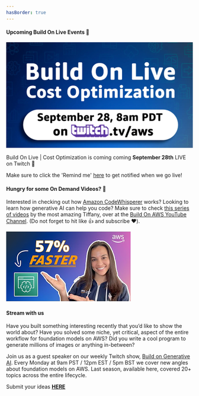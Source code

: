 ```yaml
---
hasBorder: true
---
```

#### Upcoming Build On Live Events 📆

![Build On Live Cost Optimization banner](./images/bolco_banner.webp)

Build On Live | Cost Optimization is coming coming **September 28th** LIVE on Twitch 🥳

Make sure to click the 'Remind me' [here](https://bit.ly/3qPXTVT) to get notified when we go live!

#### Hungry for some On Demand Videos? 🤔

Interested in checking out how [Amazon CodeWhisperer](https://aws.amazon.com/codewhisperer/?sc_channel=el&sc_campaign=livestreams&sc_geo=mult&sc_country=mult&sc_outcome=acq&sc_content=livestream-spaces) works? Looking to learn how generative AI can help you code? Make sure to check [this series of videos](https://www.youtube.com/playlist?list=PLDqi6CuDzubxQNgWvIA641SBSsbEVuVmt) by the most amazing Tiffany, over at the [Build On AWS YouTube Channel](https://www.youtube.com/@BuildOnAWS/playlists). (Do not forget to hit like 👍 and subscribe ♥️).

![Thumbnail Of the CodeWhisperer playlist](./images/tiffany-codewhisperer.jpg)

#### Stream with us

Have you built something interesting recently that you’d like to show the world about? Have you solved some niche, yet critical, aspect of the entire workflow for foundation models on AWS? Did you write a cool program to generate millions of images or anything in-between?

Join us as a guest speaker on our weekly Twitch show, [Build on Generative AI](https://community.aws/livestreams/build-on-generative-ai). Every Monday at 9am PST / 12pm EST / 5pm BST we cover new angles about foundation models on AWS. Last season, available here, covered 20+ topics across the entire lifecycle.

Submit your ideas [**HERE**](https://www.pulse.aws/application/TJIL4871s)

